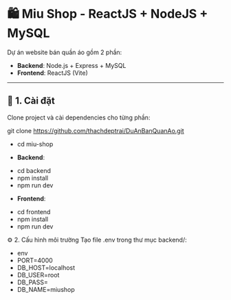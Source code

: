 # 🛍️ Miu Shop - ReactJS + NodeJS + MySQL

Dự án website bán quần áo gồm 2 phần:

- **Backend**: Node.js + Express + MySQL
- **Frontend**: ReactJS (Vite)

---

## 🚀 1. Cài đặt

Clone project và cài dependencies cho từng phần:

git clone https://github.com/thachdeptrai/DuAnBanQuanAo.git
+ cd miu-shop

- **Backend**:
+ cd backend
+ npm install
+ npm run dev

- **Frontend**: 
+ cd frontend
+ npm install
+ npm run dev

⚙️ 2. Cấu hình môi trường
Tạo file .env trong thư mục backend/:

- env
- PORT=4000
- DB_HOST=localhost
- DB_USER=root
- DB_PASS=
- DB_NAME=miushop
